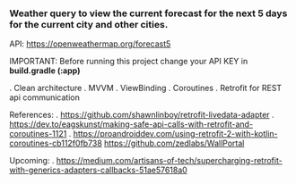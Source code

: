 ### Weather query to view the current forecast for the next 5 days for the current city and other cities.

API: https://openweathermap.org/forecast5

IMPORTANT: Before running this project change your API KEY in **build.gradle (:app)**

 . Clean architecture
 . MVVM
 . ViewBinding
 . Coroutines
 . Retrofit for REST api communication

References:
 . https://github.com/shawnlinboy/retrofit-livedata-adapter
 . https://dev.to/eagskunst/making-safe-api-calls-with-retrofit-and-coroutines-1121
 . https://proandroiddev.com/using-retrofit-2-with-kotlin-coroutines-cb112f0fb738
            https://github.com/zedlabs/WallPortal

Upcoming:
 . https://medium.com/artisans-of-tech/supercharging-retrofit-with-generics-adapters-callbacks-51ae57618a0